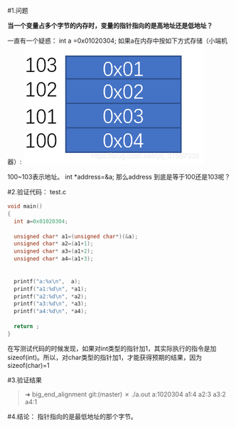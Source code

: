 #1.问题

**当一个变量占多个字节的内存时，变量的指针指向的是高地址还是低地址？**

一直有一个疑惑：
int a =0x01020304;
如果a在内存中按如下方式存储（小端机器）:
![小端机器](./bigend.png)

100~103表示地址。
int *address=&a;
那么address 到底是等于100还是103呢？

#2.验证代码：
test.c

```cpp
void main()
{
  int a=0x01020304;
  
  unsigned char* a1=(unsigned char*)(&a);
  unsigned char* a2=(a1+1);
  unsigned char* a3=(a1+2);
  unsigned char* a4=(a1+3);
  
  
  printf("a:%x\n",  a);
  printf("a1:%d\n", *a1);
  printf("a2:%d\n", *a2);
  printf("a3:%d\n", *a3);
  printf("a4:%d\n", *a4);
  
  return ;
}
```

在写测试代码的时候发现，如果对int类型的指针加1，其实际执行的指令是加sizeof(int)。所以，对char类型的指针加1，才能获得预期的结果，因为sizeof(char)=1

#3.验证结果
> ➜  big_end_alignment git:(master) ✗ ./a.out
> a:1020304
> a1:4
> a2:3
> a3:2
> a4:1

#4.结论：
指针指向的是最低地址的那个字节。
